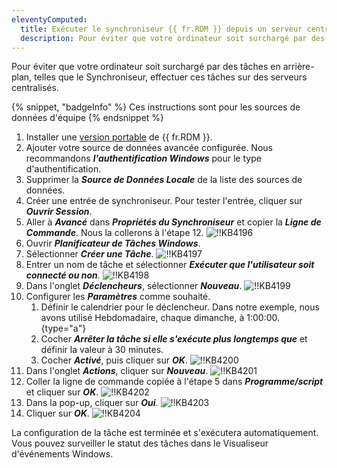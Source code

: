 ```yaml
---
eleventyComputed:
  title: Exécuter le synchroniseur {{ fr.RDM }} depuis un serveur centralisé
  description: Pour éviter que votre ordinateur soit surchargé par des tâches en arrière-plan, telles que le Synchroniseur, effectuer ces tâches sur des serveurs centralisés.
---
```

Pour éviter que votre ordinateur soit surchargé par des tâches en arrière-plan, telles que le Synchroniseur, effectuer ces tâches sur des serveurs centralisés.

{% snippet, "badgeInfo" %}
Ces instructions sont pour les sources de données d'équipe
{% endsnippet %}

1. Installer une [version portable](/rdm/windows/installation/client/portable-usb/) de {{ fr.RDM }}.
1. Ajouter votre source de données avancée configurée. Nous recommandons ***l'authentification Windows*** pour le type d'authentification.
1. Supprimer la ***Source de Données Locale*** de la liste des sources de données.
1. Créer une entrée de synchroniseur. Pour tester l'entrée, cliquer sur ***Ouvrir Session***.
1. Aller à ***Avancé*** dans ***Propriétés du Synchroniseur*** et copier la ***Ligne de Commande***. Nous la collerons à l'étape 12.
![!!KB4196](https://cdnweb.devolutions.net/docs/docs_en_kb_KB4196.png)
1. Ouvrir ***Planificateur de Tâches Windows***.
1. Sélectionner ***Créer une Tâche***.
![!!KB4197](https://cdnweb.devolutions.net/docs/docs_en_kb_KB4197.png)
1. Entrer un nom de tâche et sélectionner ***Exécuter que l'utilisateur soit connecté ou non***.
![!!KB4198](https://cdnweb.devolutions.net/docs/docs_en_kb_KB4198.png)
1. Dans l'onglet ***Déclencheurs***, sélectionner ***Nouveau***.
![!!KB4199](https://cdnweb.devolutions.net/docs/docs_en_kb_KB4199.png)
1. Configurer les ***Paramètres*** comme souhaité.
    1. Définir le calendrier pour le déclencheur. Dans notre exemple, nous avons utilisé Hebdomadaire, chaque dimanche, à 1:00:00.
{type="a"}
    1. Cocher ***Arrêter la tâche si elle s'exécute plus longtemps que*** et définir la valeur à 30 minutes.
    1. Cocher ***Activé***, puis cliquer sur ***OK***.
![!!KB4200](https://cdnweb.devolutions.net/docs/docs_en_kb_KB4200.png)
1. Dans l'onglet ***Actions***, cliquer sur ***Nouveau***.
![!!KB4201](https://cdnweb.devolutions.net/docs/docs_en_kb_KB4201.png)
1. Coller la ligne de commande copiée à l'étape 5 dans ***Programme/script*** et cliquer sur ***OK***.
![!!KB4202](https://cdnweb.devolutions.net/docs/docs_en_kb_KB4202.png)
1. Dans la pop-up, cliquer sur ***Oui***.
![!!KB4203](https://cdnweb.devolutions.net/docs/docs_en_kb_KB4203.png)
1. Cliquer sur ***OK***.
![!!KB4204](https://cdnweb.devolutions.net/docs/docs_en_kb_KB4204.png)

La configuration de la tâche est terminée et s'exécutera automatiquement. Vous pouvez surveiller le statut des tâches dans le Visualiseur d'événements Windows.
